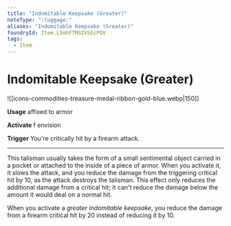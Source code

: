 ```yaml
---
title: "Indomitable Keepsake (Greater)"
noteType: ":luggage:"
aliases: "Indomitable Keepsake (Greater)"
foundryId: Item.L5mhFTMSIVSEcPQV
tags:
  - Item
---
```


# Indomitable Keepsake (Greater)
![[icons-commodities-treasure-medal-ribbon-gold-blue.webp|150]]

**Usage** affixed to armor

**Activate** f envision

**Trigger** You're critically hit by a firearm attack.

* * *

This talisman usually takes the form of a small sentimental object carried in a pocket or attached to the inside of a piece of armor. When you activate it, it slows the attack, and you reduce the damage from the triggering critical hit by 10, as the attack destroys the talisman. This effect only reduces the additional damage from a critical hit; it can't reduce the damage below the amount it would deal on a normal hit.

When you activate a _greater indomitable keepsake_, you reduce the damage from a firearm critical hit by 20 instead of reducing it by 10.
